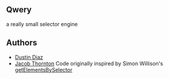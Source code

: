 Qwery
-----
a really small selector engine

Authors
-------
  * [Dustin Diaz](https://github.com/polvero)
  * [Jacob Thornton](https://github.com/jacobthornton)
Code originally inspired by Simon Willison's [getElementsBySelector](http://simonwillison.net/2003/Mar/25/getElementsBySelector/)